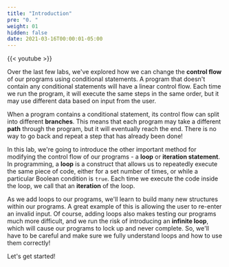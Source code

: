 ```yaml
---
title: "Introduction"
pre: "0. "
weight: 01
hidden: false
date: 2021-03-16T00:00:01-05:00
---
```


{{< youtube  >}}

Over the last few labs, we've explored how we can change the **control flow** of our programs using conditional statements. A program that doesn't contain any conditional statements will have a linear control flow. Each time we run the program, it will execute the same steps in the same order, but it may use different data based on input from the user.

When a program contains a conditional statement, its control flow can split into different **branches**. This means that each program may take a different **path** through the program, but it will eventually reach the end. There is no way to go back and repeat a step that has already been done!

In this lab, we're going to introduce the other important method for modifying the control flow of our programs - a **loop** or **iteration statement**. In programming, a **loop** is a construct that allows us to repeatedly execute the same piece of code, either for a set number of times, or while a particular Boolean condition is `true`. Each time we execute the code inside the loop, we call that an **iteration** of the loop. 

As we add loops to our programs, we'll learn to build many new structures within our programs. A great example of this is allowing the user to re-enter an invalid input. Of course, adding loops also makes testing our programs much more difficult, and we run the risk of introducing an **infinite loop**, which will cause our programs to lock up and never complete. So, we'll have to be careful and make sure we fully understand loops and how to use them correctly!

Let's get started!